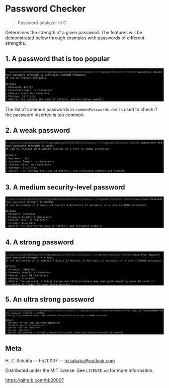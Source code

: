 # Password Checker

> Password analyzer in C

Determines the strength of a given password. The features will be demonstrated below through examples with passwords of different strengths.

## 1. A password that is too popular

![](examples/commonpass.png)

The list of common passwords in `commonPasswords.dat` is used to check if the password inserted is too common.

## 2. A weak password

![](examples/weakpass.png)

## 3. A medium security-level password

![](examples/mediumpass.png)

## 4. A strong password

![](examples/strongpass.png)

## 5. An ultra strong password

![](examples/superstrongpass.png)

## Meta

H. Z. Sababa &mdash; hb20007 &mdash; hzsababa@outlook.com

Distributed under the MIT license. See `LICENSE.md` for more information.

https://github.com/hb20007
